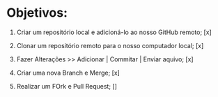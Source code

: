 # Objetivos:

1. Criar um repositório local e adicioná-lo ao nosso GitHub remoto; [x]

2. Clonar um repositório remoto para o nosso computador local; [x]

3. Fazer Alterações >> Adicionar | Commitar | Enviar aquivo; [x]

4. Criar uma nova Branch e Merge; [x]

5. Realizar um FOrk e Pull Request; []
